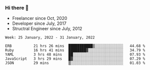 ### Hi there 👋

- Freelancer since Oct, 2020
- Developer since July, 2017
- Structral Engineer since July, 2012

<!--START_SECTION:waka-->
```text
Week: 25 January, 2022 - 31 January, 2022

ERB          21 hrs 26 mins  ███████████▒░░░░░░░░░░░░░   44.68 % 
Ruby         16 hrs 41 mins  ████████▓░░░░░░░░░░░░░░░░   34.79 % 
YAML         3 hrs 48 mins   ██░░░░░░░░░░░░░░░░░░░░░░░   07.93 % 
JavaScript   3 hrs 29 mins   █▓░░░░░░░░░░░░░░░░░░░░░░░   07.29 % 
JSON         29 mins         ▒░░░░░░░░░░░░░░░░░░░░░░░░   01.03 % 
```
<!--END_SECTION:waka-->
